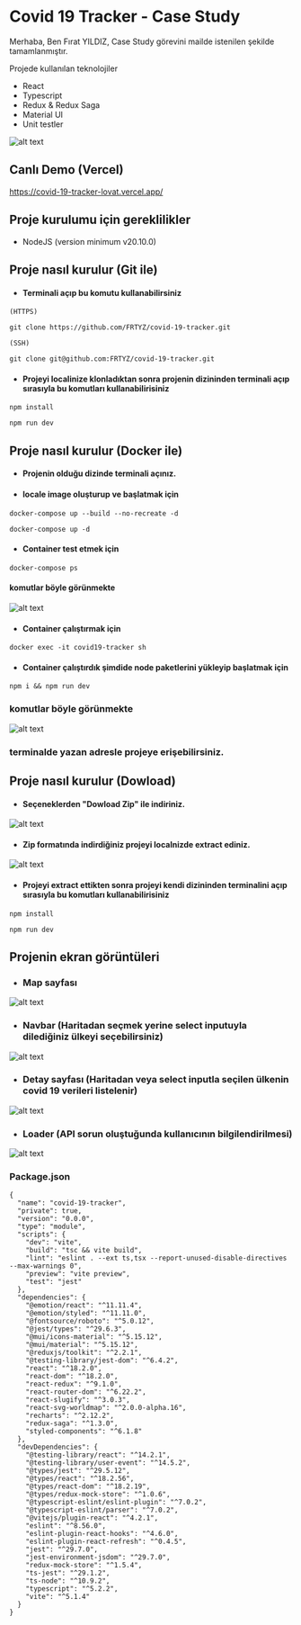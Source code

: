 # Covid 19 Tracker - Case Study

Merhaba,
Ben Fırat YILDIZ,
Case Study görevini mailde istenilen şekilde tamamlanmıştır.

Projede kullanılan teknolojiler
* React
* Typescript
* Redux & Redux Saga
* Material UI
* Unit testler


![alt text](https://github.com/FRTYZ/covid-19-tracker/blob/main/public/home.png?raw=true)

## Canlı Demo (Vercel)

https://covid-19-tracker-lovat.vercel.app/

## Proje kurulumu için gereklilikler
* NodeJS (version minimum v20.10.0)

## Proje nasıl kurulur (Git ile)

* #### Terminali açıp bu komutu kullanabilirsiniz

```
(HTTPS)

git clone https://github.com/FRTYZ/covid-19-tracker.git

(SSH)

git clone git@github.com:FRTYZ/covid-19-tracker.git
```

* #### Projeyi localinize klonladıktan sonra projenin dizininden terminali açıp sırasıyla bu komutları kullanabilirisiniz

```
npm install
```
```
npm run dev
```
## Proje nasıl kurulur (Docker ile)
* #### Projenin olduğu dizinde terminali açınız.
* #### locale image oluşturup ve başlatmak için
```
docker-compose up --build --no-recreate -d
```
```
docker-compose up -d
```

* #### Container test etmek için
```
docker-compose ps
```

#### komutlar böyle görünmekte
![alt text](https://github.com/FRTYZ/covid-19-tracker/blob/main/public/1-docker-compose.png?raw=true)

* #### Container çalıştırmak için

```
docker exec -it covid19-tracker sh
```
* #### Container çalıştırdık şimdide node paketlerini yükleyip başlatmak için

```
npm i && npm run dev
```

### komutlar böyle görünmekte
![alt text](https://github.com/FRTYZ/covid-19-tracker/blob/main/public/2-docker-start.png?raw=true)

### terminalde yazan adresle projeye erişebilirsiniz.


## Proje nasıl kurulur (Dowload)

* #### Seçeneklerden "Dowload Zip" ile indiriniz.

![alt text](https://github.com/FRTYZ/covid-19-tracker/blob/main/public/home.png?raw=true)

* #### Zip formatında indirdiğiniz projeyi localnizde extract ediniz.

![alt text](https://github.com/FRTYZ/covid-19-tracker/blob/main/public/extract-zip.png?raw=true)

* #### Projeyi extract ettikten sonra projeyi kendi dizininden terminalini açıp sırasıyla bu komutları kullanabilirisiniz

```
npm install
```
```
npm run dev
```

## Projenin ekran görüntüleri

* ### Map sayfası

![alt text](https://github.com/FRTYZ/covid-19-tracker/blob/main/public/home.png?raw=true)

* ### Navbar (Haritadan seçmek yerine select inputuyla dilediğiniz ülkeyi seçebilirsiniz)

![alt text](https://github.com/FRTYZ/covid-19-tracker/blob/main/public/select.png?raw=true)

* ### Detay sayfası (Haritadan veya select inputla seçilen ülkenin covid 19 verileri listelenir)

![alt text](https://github.com/FRTYZ/covid-19-tracker/blob/main/public/detail.png?raw=true)

* ### Loader (API sorun oluştuğunda kullanıcının bilgilendirilmesi)
![alt text](https://github.com/FRTYZ/covid-19-tracker/blob/main/public/loader.png?raw=true)


### Package.json
```
{
  "name": "covid-19-tracker",
  "private": true,
  "version": "0.0.0",
  "type": "module",
  "scripts": {
    "dev": "vite",
    "build": "tsc && vite build",
    "lint": "eslint . --ext ts,tsx --report-unused-disable-directives --max-warnings 0",
    "preview": "vite preview",
    "test": "jest"
  },
  "dependencies": {
    "@emotion/react": "^11.11.4",
    "@emotion/styled": "^11.11.0",
    "@fontsource/roboto": "^5.0.12",
    "@jest/types": "^29.6.3",
    "@mui/icons-material": "^5.15.12",
    "@mui/material": "^5.15.12",
    "@reduxjs/toolkit": "^2.2.1",
    "@testing-library/jest-dom": "^6.4.2",
    "react": "^18.2.0",
    "react-dom": "^18.2.0",
    "react-redux": "^9.1.0",
    "react-router-dom": "^6.22.2",
    "react-slugify": "^3.0.3",
    "react-svg-worldmap": "^2.0.0-alpha.16",
    "recharts": "^2.12.2",
    "redux-saga": "^1.3.0",
    "styled-components": "^6.1.8"
  },
  "devDependencies": {
    "@testing-library/react": "^14.2.1",
    "@testing-library/user-event": "^14.5.2",
    "@types/jest": "^29.5.12",
    "@types/react": "^18.2.56",
    "@types/react-dom": "^18.2.19",
    "@types/redux-mock-store": "^1.0.6",
    "@typescript-eslint/eslint-plugin": "^7.0.2",
    "@typescript-eslint/parser": "^7.0.2",
    "@vitejs/plugin-react": "^4.2.1",
    "eslint": "^8.56.0",
    "eslint-plugin-react-hooks": "^4.6.0",
    "eslint-plugin-react-refresh": "^0.4.5",
    "jest": "^29.7.0",
    "jest-environment-jsdom": "^29.7.0",
    "redux-mock-store": "^1.5.4",
    "ts-jest": "^29.1.2",
    "ts-node": "^10.9.2",
    "typescript": "^5.2.2",
    "vite": "^5.1.4"
  }
}
```
